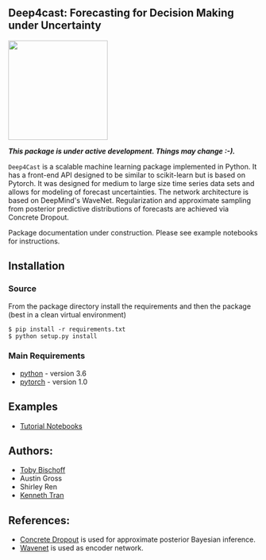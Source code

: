 ## Deep4cast: Forecasting for Decision Making under Uncertainty

<img src="https://raw.githubusercontent.com/MSRDL/Deep4Cast/master/docs/images/thumb.jpg" height=200>

***This package is under active development. Things may change :-).***

```Deep4Cast``` is a scalable machine learning package implemented in Python. It has a front-end API designed to be similar to scikit-learn but is based on Pytorch. It was designed for medium to large size time series data sets and allows for modeling of forecast uncertainties. The network architecture is based on DeepMind's WaveNet. Regularization and approximate sampling from posterior predictive distributions of forecasts are achieved via Concrete Dropout.

Package documentation under construction. Please see example notebooks for instructions.

## Installation
### Source
From the package directory install the requirements and then the package (best in a clean virtual environment)
```
$ pip install -r requirements.txt
$ python setup.py install
```

### Main Requirements
- [python](http://python.org) - version 3.6
- [pytorch](http://pytorch.org) - version 1.0

## Examples
- [Tutorial Notebooks](https://github.com/MSRDL/Deep4Cast/blob/master/examples)

## Authors: 
- [Toby Bischoff](http://github.com/bischtob)
- Austin Gross
- Shirley Ren 
- [Kenneth Tran](http://www.kentran.net)

## References:
- [Concrete Dropout](https://arxiv.org/pdf/1705.07832.pdf) is used for approximate posterior Bayesian inference.
- [Wavenet](https://arxiv.org/pdf/1609.03499.pdf) is used as encoder network.
